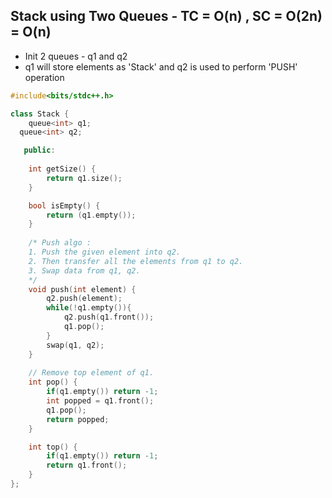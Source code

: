 ## Stack using Two Queues - TC = O(n) , SC = O(2n) = O(n)

- Init 2 queues - q1 and q2
- q1 will store elements as 'Stack' and q2 is used to perform 'PUSH' operation

```cpp
#include<bits/stdc++.h>

class Stack {
	queue<int> q1;
  queue<int> q2;

   public:
    
    int getSize() {
        return q1.size();
    }

    bool isEmpty() {
        return (q1.empty());
    }
	
    /* Push algo :
    1. Push the given element into q2.
    2. Then transfer all the elements from q1 to q2.
    3. Swap data from q1, q2.
    */
    void push(int element) {
        q2.push(element);
        while(!q1.empty()){
            q2.push(q1.front());
            q1.pop();
        }
        swap(q1, q2);
    }
	
    // Remove top element of q1.
    int pop() {
        if(q1.empty()) return -1;
        int popped = q1.front();
        q1.pop();
        return popped;
    }

    int top() {
        if(q1.empty()) return -1;
        return q1.front();
    }
};
```
